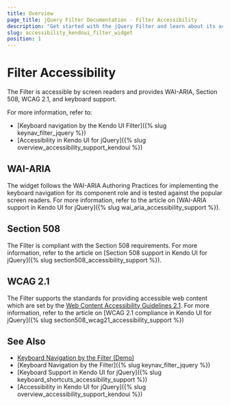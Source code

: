 ```yaml
---
title: Overview
page_title: jQuery Filter Documentation - Filter Accessibility
description: "Get started with the jQuery Filter and learn about its accessibility support for WAI-ARIA, Section 508, and WCAG 2.1."
slug: accessibility_kendoui_filter_widget
position: 1
---
```


# Filter Accessibility

The Filter is accessible by screen readers and provides WAI-ARIA, Section 508, WCAG 2.1, and keyboard support.

For more information, refer to:
* [Keyboard navigation by the Kendo UI Filter]({% slug keynav_filter_jquery %})
* [Accessibility in Kendo UI for jQuery]({% slug overview_accessibility_support_kendoui %})

## WAI-ARIA

The widget follows the WAI-ARIA Authoring Practices for implementing the keyboard navigation for its component role and is tested against the popular screen readers. For more information, refer to the article on [WAI-ARIA support in Kendo UI for jQuery]({% slug wai_aria_accessibility_support %}).

## Section 508

The Filter is compliant with the Section 508 requirements. For more information, refer to the article on [Section 508 support in Kendo UI for jQuery]({% slug section508_accessibility_support %}).

## WCAG 2.1

The Filter supports the standards for providing accessible web content which are set by the [Web Content Accessibility Guidelines 2.1](https://www.w3.org/TR/WCAG/). For more information, refer to the article on [WCAG 2.1 compliance in Kendo UI for jQuery]({% slug section508_wcag21_accessibility_support %})

## See Also

* [Keyboard Navigation by the Filter (Demo)](https://demos.telerik.com/kendo-ui/filter/keyboard-navigation)
* [Keyboard Navigation by the Filter]({% slug keynav_filter_jquery %})
* [Keyboard Support in Kendo UI for jQuery]({% slug keyboard_shortcuts_accessibility_support %})
* [Accessibility in Kendo UI for jQuery]({% slug overview_accessibility_support_kendoui %})
